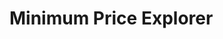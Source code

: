 # Minimum Price Explorer
<div align='center>
  
![](figs/demo_video.gif)

</div>

We propose a service that helps users find the lowest price for a product. This service is available as a Chrome extension, making it easy and convenient for users to access.

The core algorithm compares the target product with similar products in our database. To extract product information from an input image, we use Paligemma.


## Members
Gyeongho Cho, Sunyoung Park


